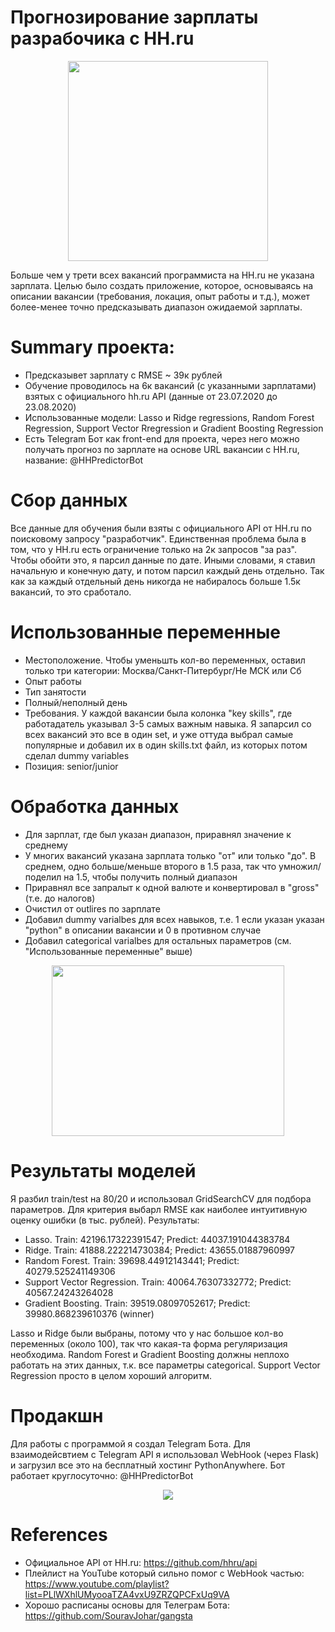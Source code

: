 
# Прогнозирование зарплаты разрабочика с HH.ru 

<p align="center"><img src="https://i.ibb.co/jh6Vvhr/photo-2020-09-05-10-30-25.jpg" width="320" height="320"></p>

Больше чем у трети всех вакансий программиста на HH.ru не указана зарплата. Целью было создать приложение, которое, основываясь на описании вакансии (требования, локация, опыт работы и т.д.), может более-менее точно предсказывать диапазон ожидаемой зарплаты.

# Summary проекта: 

* Предсказывет зарплату с RMSE ~ 39к рублей
* Обучение проводилось на 6к вакансий (с указанными зарплатами) взятых с официального hh.ru API (данные от 23.07.2020 до 23.08.2020)
* Использованные модели: Lasso и Ridge regressions, Random Forest Regression, Support Vector Rregression и Gradient Boosting Regression
* Есть Telegram Бот как front-end для проекта, через него можно получать прогноз по зарплате на основе URL вакансии с HH.ru, название: @HHPredictorBot

# Сбор данных 

Все данные для обучения были взяты с официального API от HH.ru по поисковому запросу "разработчик". 
Единственная проблема была в том, что у HH.ru есть ограничение только на 2к запросов "за раз". Чтобы обойти это, я парсил данные по дате. Иными словами, я ставил начальную и конечную дату, и потом парсил каждый день отдельно. Так как за каждый отдельный день никогда не набиралось больше 1.5к вакансий, то это сработало. 

# Использованные переменные

* Местоположение. Чтобы уменьшть кол-во переменных, оставил только три категории: Москва/Санкт-Питербург/Не МСК или Сб
* Опыт работы 
* Тип занятости 
* Полный/неполный день
* Требования. У каждой вакансии была колонка "key skills", где работадатель указывал 3-5 самых важным навыка. Я запарсил со всех вакансий это все в один set, и уже оттуда выбрал самые популярные и добавил их в один skills.txt файл, из которых потом сделал dummy variables
* Позиция: senior/junior

# Обработка данных

* Для зарплат, где был указан диапазон, приравнял значение к среднему
* У многих вакансий указана зарплата только "от" или только "до". В среднем, одно больше/меньше второго в 1.5 раза, так что умножил/поделил на 1.5, чтобы получить полный диапазон
* Приравнял все запралыт к одной валюте и конвертировал в "gross" (т.е. до налогов)
* Очистил от outlires по зарплате 
* Добавил dummy varialbes для всех навыков, т.е. 1 если указан указан "python" в описании вакансии и 0 в противном случае
* Добавил categorical varialbes для остальных параметров (см. "Использованные переменные" выше)

<p align="center"><img src="https://i.ibb.co/vsZSQKn/Figure-2020-10-03-211811.png" width="372" height="273"></p>

# Результаты моделей 

Я разбил train/test на 80/20 и использовал GridSearchCV для подбора параметров. Для критерия выбарл RMSE как наиболее интуитивную оценку ошибки (в тыс. рублей). Результаты:

* Lasso. Train: 42196.17322391547; Predict: 44037.191044383784
* Ridge. Train: 41888.222214730384; Predict: 43655.01887960997
* Random Forest. Train: 39698.44912143441; Predict: 40279.525241149306
* Support Vector Regression. Train: 40064.76307332772; Predict: 40567.24243264028
* Gradient Boosting. Train: 39519.08097052617; Predict: 39980.868239610376 (winner)

Lasso и Ridge были выбраны, потому что у нас большое кол-во переменных (около 100), так что какая-та форма регуляризация необходима. Random Forest и Gradient Boosting должны неплохо работать на этих данных, т.к. все параметры categorical. Support Vector Regression просто в целом хороший алгоритм.

# Продакшн

Для работы с программой я создал Telegram Бота. Для взаимодейсвтием с Telegram API я использовал WebHook (через Flask) и загрузил все это на бесплатный хостинг PythonAnywhere. Бот работает круглосуточно: @HHPredictorBot

<p align="center"><img src="https://i.ibb.co/0Bh0wqw/Untitled.png"</p>
  
# References

* Официальное API от HH.ru: https://github.com/hhru/api
* Плейлист на YouTube который сильно помог с WebHook частью: https://www.youtube.com/playlist?list=PLlWXhlUMyooaTZA4vxU9ZRZQPCFxUq9VA
* Хорошо расписаны основы для Телеграм Бота: https://github.com/SouravJohar/gangsta
